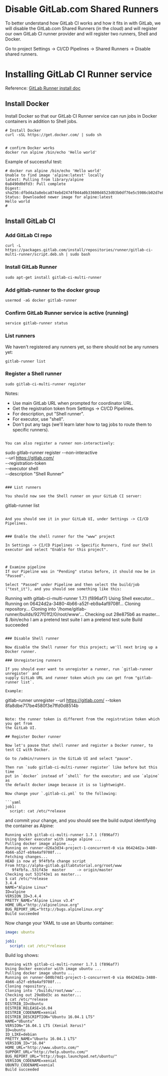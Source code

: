 # Disable GitLab.com Shared Runners

To better understand how GitLab CI works and how it fits in with GitLab, we will disable the GitLab.com Shared Runners (in the cloud) and will register our own GitLab CI runner provider and will register two runners, Shell and Docker.

Go to project Settings -> CI/CD Pipelines -> Shared Runners -> Disable shared runners.


# Installing GitLab CI Runner service

Reference: [GitLab Runner install doc](https://docs.gitlab.com/runner/install/linux-repository.html)


## Install Docker

Install Docker so that our GitLab CI Runner service can run jobs in Docker containers in addition to Shell jobs.


```
# Install Docker
curl -sSL https://get.docker.com/ | sudo sh


# confirm Docker works
docker run alpine /bin/echo 'Hello world'
```

Example of successful test:

```
# docker run alpine /bin/echo 'Hello world'
Unable to find image 'alpine:latest' locally
latest: Pulling from library/alpine
0a8490d0dfd3: Pull complete
Digest: sha256:dfbd4a3a8ebca874ebd2474f044a0b33600d4523d03b0df76e5c5986cb02d7e8
Status: Downloaded newer image for alpine:latest
Hello world
#
```

## Install GitLab CI

### Add GitLab CI repo
```
curl -L https://packages.gitlab.com/install/repositories/runner/gitlab-ci-multi-runner/script.deb.sh | sudo bash
```

### Install GitLab Runner
```
sudo apt-get install gitlab-ci-multi-runner
```

### Add gitlab-runner to the docker group
```
usermod -aG docker gitlab-runner
```

### Confirm GitLab Runner service is active (running)
```
service gitlab-runner status
```

### List runners

We haven't registered any runners yet, so there should not be any runners yet:

```
gitlab-runner list
```

### Register a Shell runner

```
sudo gitlab-ci-multi-runner register
```

Notes:
- Use main GitLab URL when prompted for coordinator URL.
- Get the registration token from Settings -> CI/CD Pipelines.
- For description, put "Shell runner".
- For executor, use "shell".
- Don't put any tags (we'll learn later how to tag jobs to route them to specific runners).

```

You can also register a runner non-interactively:

```
sudo gitlab-runner register --non-interactive \
                            --url https://gitlab.com/ \
                            --registration-token <token> \
			    --executor shell \
                            --description "Shell Runner"

```

### List runners

You should now see the Shell runner on your GitLab CI server:

```
gitlab-runner list
```

And you should see it in your GitLab UI, under Settings -> CI/CD Pipelines.


### Enable the shell runner for the "www" project

In Settings -> CI/CD Pipelines -> Specific Runners, find our Shell executor and select "Enable for this project".



# Examine pipeline
If our Pipeline was in "Pending" status before, it should now be in "Passed".

Select "Passed" under Pipeline and then select the build/job ("test_it"), and you should see something like this:

```
Running with gitlab-ci-multi-runner 1.7.1 (f896af7)
Using Shell executor...
Running on 06424d2a-3480-4b66-a52f-eb9a4af9708f...
Cloning repository...
Cloning into '/home/gitlab-runner/builds/927f01f2/0/root/www'...
Checking out 28e875b6 as master...
$ /bin/echo I am a pretend test suite
I am a pretend test suite
Build succeeded
```

### Disable Shell runner

Now disable the Shell runner for this project; we'll next bring up a Docker runner.

### Unregistering runners

If you should ever want to unregister a runner, run `gitlab-runner unregister` and
supply GitLab URL and runner token which you can get from "gitlab-runner list`.

Example:

```
gitlab-runner unregister --url https://gitlab.com/ --token 8fa8dbe717be4580f3e7ffd0d8514b
```

Note: the runner token is different from the registration token which you get from
the GitLab UI.

## Register Docker runner

Now let's pause that shell runner and register a Docker runner, to test CI with Docker.

Go to /admin/runners in the GitLab UI and select "pause".

Then run `sudo gitlab-ci-multi-runner register` like before but this time
put in `docker` instead of `shell` for the executor; and use `alpine` as
the default docker image because it is so lightweight.

Now change your `.gitlab-ci.yml` to the following:

```yaml
job1:
  script: cat /etc/*release
```

and commit your change, and you should see the build output identifying
the container as Alpine:

```
Running with gitlab-ci-multi-runner 1.7.1 (f896af7)
Using Docker executor with image alpine ...
Pulling docker image alpine ...
Running on runner-d26a3d34-project-1-concurrent-0 via 06424d2a-3480-4b66-a52f-eb9a4af9708f...
Fetching changes...
HEAD is now at 9f4fbfa change script
From http://alpha-gitlab.gitlabtutorial.org/root/www
   9f4fbfa..531f43e  master     -> origin/master
Checking out 531f43e1 as master...
$ cat /etc/*release
3.4.4
NAME="Alpine Linux"
ID=alpine
VERSION_ID=3.4.4
PRETTY_NAME="Alpine Linux v3.4"
HOME_URL="http://alpinelinux.org"
BUG_REPORT_URL="http://bugs.alpinelinux.org"
Build succeeded
```

Now change your YAML to use an Ubuntu container:

```yaml
image: ubuntu

job1:
  script: cat /etc/*release
```

Build log shows:

```
Running with gitlab-ci-multi-runner 1.7.1 (f896af7)
Using Docker executor with image ubuntu ...
Pulling docker image ubuntu ...
Running on runner-b00b74d1-project-1-concurrent-0 via 06424d2a-3480-4b66-a52f-eb9a4af9708f...
Cloning repository...
Cloning into '/builds/root/www'...
Checking out 29e8bd3c as master...
$ cat /etc/*release
DISTRIB_ID=Ubuntu
DISTRIB_RELEASE=16.04
DISTRIB_CODENAME=xenial
DISTRIB_DESCRIPTION="Ubuntu 16.04.1 LTS"
NAME="Ubuntu"
VERSION="16.04.1 LTS (Xenial Xerus)"
ID=ubuntu
ID_LIKE=debian
PRETTY_NAME="Ubuntu 16.04.1 LTS"
VERSION_ID="16.04"
HOME_URL="http://www.ubuntu.com/"
SUPPORT_URL="http://help.ubuntu.com/"
BUG_REPORT_URL="http://bugs.launchpad.net/ubuntu/"
VERSION_CODENAME=xenial
UBUNTU_CODENAME=xenial
Build succeeded
```
